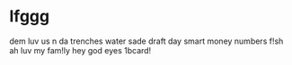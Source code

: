 # lfggg
dem luv us
n da trenches
water
sade
draft day
smart money
numbers
f!sh
ah luv my fam!ly
hey god
eyes
1bcard!

